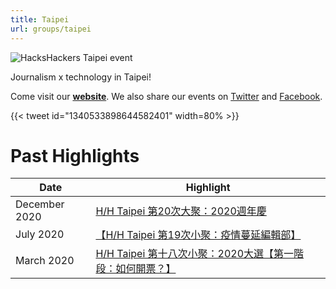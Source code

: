 ```yaml
---
title: Taipei
url: groups/taipei
---
```


![HacksHackers Taipei event](https://pbs.twimg.com/media/EL1YZRjU4AAyTIw?format=jpg&name=large)

Journalism x technology in Taipei!

Come visit our  **[website](https://hackshackers.taipei/)**. We also share our events on [Twitter](https://twitter.com/hackshackersTPE) and [Facebook](https://www.facebook.com/groups/868771643258752/).

{{< tweet id="1340533898644582401" width=80% >}}

# Past Highlights

| **Date**  | **Highlight** |  
|-----------|---------------|  
| December 2020 | [H/H Taipei 第20次大聚：2020週年慶](https://www.facebook.com/groups/hackshackerstaipei/permalink/2158999957569241/) |
| July 2020 | [【H/H Taipei 第19次小聚：疫情蔓延編輯部】](https://www.meetup.com/Hacks-Hackers-South-Wales-x-South-West/events/246642535/) |   
| March 2020 | [H/H Taipei 第十八次小聚：2020大選【第一階段：如何開票？】](https://www.facebook.com/groups/hackshackerstaipei/permalink/1870365109766062/) |

